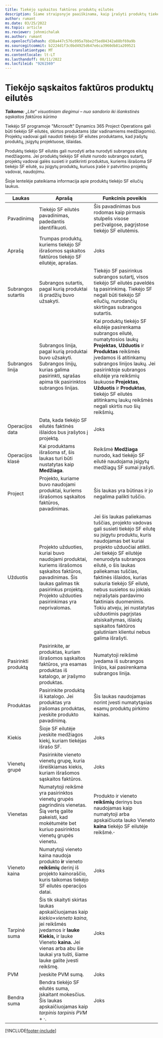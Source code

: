 ```yaml
---
title: Tiekėjo sąskaitos faktūros produktų eilutės
description: Šiame straipsnyje paaiškinama, kaip įrašyti produktų tiekėjo SF eilutes ir naudoti skirtingus laukus produktų pirkimams iš tiekėjų įrašyti.
author: rumant
ms.date: 03/25/2022
ms.topic: article
ms.reviewer: johnmichalak
ms.author: rumant
ms.openlocfilehash: d38a447c576c095a7bbe2f5ed84342a88bf69a9b
ms.sourcegitcommit: b2224d1f3c0bd4925d647e6ca3960db81a209521
ms.translationtype: MT
ms.contentlocale: lt-LT
ms.lasthandoff: 08/11/2022
ms.locfileid: "9261569"
---
```

# <a name="vendor-invoice-lines-for-products"></a>Tiekėjo sąskaitos faktūros produktų eilutės

_**Taikoma:** „Lite“ visuotiniam diegimui – nuo sandorio iki išankstinės sąskaitos faktūros kūrimo_

Tiekėjo SF programoje "Microsoft" Dynamics 365 Project Operations gali būti tiekėjo SF eilutės, skirtos produktams (dar vadinamiems medžiagomis). Projektų vadovai gali naudoti tiekėjo SF eilutes produktams, kad įrašytų produktų, įsigytų projektuose, išlaidas.

Produktų tiekėjo SF eilutės gali nurodyti arba nurodyti subrangos eilutę medžiagoms. Jei produktų tiekėjo SF eilutė nurodo subrangos sutartį, projektų vadovai galės susieti ir patikrinti produktus, kuriems išrašoma SF tiekėjo SF eilutė, su įsigytų produktų, kuriuos įrašė ir patvirtino projektų vadovai, naudojimu.

Šioje lentelėje pateikiama informacija apie produktų tiekėjo SF eilučių laukus.

| Laukas | Aprašą | Funkcinis poveikis |
| --- | --- | --- |
| Pavadinimą | Tiekėjo SF eilutės pavadinimas, padedantis identifikuoti. | Šis pavadinimas bus rodomas kaip pirmasis stulpelis visose peržvalgose, pagrįstose tiekėjo SF eilutėmis. |
| Aprašą | Trumpas produktų, kuriems tiekėjo SF išrašomos sąskaitos faktūros tiekėjo SF eilutėje, aprašas. | Joks |
| Subrangos sutartis | Subrangos sutartis, pagal kurią produktai iš pradžių buvo užsakyti. | Tiekėjo SF pasirinkus subrangos sutartį, visos tiekėjo SF eilutės paveldės tą pasirinkimą. Tiekėjo SF negali būti tiekėjo SF eilučių, nurodančių skirtingas subrangos sutartis. |
| Subrangos linija | Subrangos linija, pagal kurią produktai buvo užsakyti. Subrangos linijų, kurias galima pasirinkti, sąrašas apima tik pasirinktos subrangos linijas. | Kai produktų tiekėjo SF eilutėje pasirenkama subrangos eilutė, numatytosios laukų **Projektas**, **Užduotis** ir **Produktas** reikšmės įvedamos iš atitinkamų subrangos linijos laukų. Jei pasirinktoje subrangos eilutėje yra reikšmių laukuose **Projektas**, **Užduotis** ir **Produktas**, tiekėjo SF eilutės atitinkamų laukų reikšmės negali skirtis nuo šių reikšmių. |
| Operacijos data | Data, kada tiekėjo SF eilutės faktinės išlaidos bus įrašytos į projektą. | Joks|
| Operacijos klasė | Kai produktams išrašoma sf, šis laukas turi būti nustatytas kaip **Medžiaga**. | Reikšmė **Medžiaga** nurodo, kad tiekėjo SF eilutė naudojama įsigytų medžiagų SF sumai įrašyti. |
| Project | Projekto, kuriame buvo naudojami produktai, kuriems išrašomos sąskaitos faktūros, pavadinimas. | Šis laukas yra būtinas ir jo negalima palikti tuščio. |
| Užduotis | Projekto užduoties, kuriai buvo naudojami produktai, kuriems išrašomos sąskaitos faktūros, pavadinimas. Šis laukas galimas tik pasirinkus projektą. Projekto užduoties pasirinkimas yra neprivalomas. | Jei šis laukas paliekamas tuščias, projekto vadovas gali susieti tiekėjo SF eilutę su įsigytu produktu, kuris naudojamas bet kuriai projekto užduočiai atlikti. Jei tiekėjo SF eilutėje nenurodyta subrangos eilutė, o šis laukas paliekamas tuščias, faktinės išlaidos, kurias sukuria tiekėjo SF eilutė, nebus susietos su jokiais neįrašytais pardavimo faktiniais duomenimis. Tokiu atveju, jei nustatytas užduotimis pagrįstas atsiskaitymas, išlaidų sąskaitos faktūros galutiniam klientui nebus galima išrašyti. |
| Pasirinkti produktą | Pasirinkite, ar produktas, kuriam išrašomos sąskaitos faktūros, yra esamas produktas iš katalogo, ar įrašymo produktas. | Numatytoji reikšmė įvedama iš subrangos linijos, kai pasirenkama subrangos linija. |
| Produktas | Pasirinkite produktą iš katalogo. Jei produktas yra įrašomas produktas, įveskite produkto pavadinimą. | Šis laukas naudojamas norint įvesti numatytąsias esamų produktų pirkimo kainas. |
| Kiekis | Šioje SF eilutėje įveskite medžiagos kiekį, kuriam tiekėjas išrašo SF. | Joks |
| Vienetų grupė | Pasirinkite vieneto vienetų grupę, kuria išreiškiamas kiekis, kuriam išrašomos sąskaitos faktūros. | Joks |
| Vienetas | Numatytoji reikšmė yra pasirinktos vienetų grupės pagrindinis vienetas. Šią vertę galite pakeisti, kad mokėtumėte bet kuriuo pasirinktos vienetų grupės vienetu. | Produkto ir vieneto **reikšmių** derinys bus naudojamas kaip numatytoji arba apskaičiuota lauko Vieneto **kaina** tiekėjo SF eilutėje reikšmė.**·** |
| Vieneto kaina | Numatytoji vieneto kaina naudoja produkto **ir** vieneto **reikšmių** derinį iš projekto kainoraščio, kuris taikomas tiekėjo SF eilutės operacijos datai. | Joks |
| Tarpinė suma | Šis tik skaityti skirtas laukas apskaičiuojamas kaip *kiekio*&times;*vieneto kaina*, jei reikšmės įvedamos ir **lauke Kiekis,** ir lauke Vieneto **kaina.** Jei vienas arba abu šie laukai yra tušti, šiame lauke galite įvesti reikšmę. | Joks |
| PVM | Įveskite PVM sumą. | Joks |
| Bendra suma | Bendra tiekėjo SF eilutės suma, įskaitant mokesčius. Šis laukas apskaičiuojamas kaip *tarpinis tarpinis PVM* + *·*. | Joks |

[!INCLUDE[footer-include](../../includes/footer-banner.md)]
